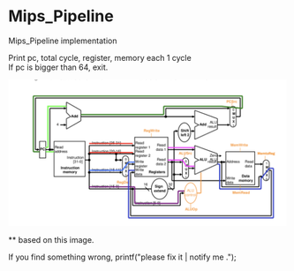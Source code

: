 # Mips_Pipeline
Mips_Pipeline implementation

 Print pc, total cycle, register, memory each 1 cycle <br>
 If pc is bigger than 64, exit.


<img src="https://github.com/LeeGitaek/Mips_Pipeline/blob/master/%E1%84%89%E1%85%B3%E1%84%8F%E1%85%B3%E1%84%85%E1%85%B5%E1%86%AB%E1%84%89%E1%85%A3%E1%86%BA%202019-12-15%20%E1%84%8B%E1%85%A9%E1%84%92%E1%85%AE%206.30.46.png">

** based on this image.




If you find something wrong, printf("please fix it | notify me .");
